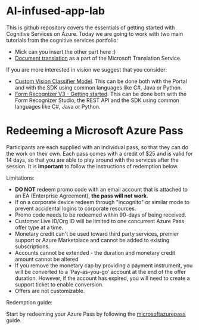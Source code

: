 # AI-infused-app-lab

This is github repository covers the essentials of getting started with Cognitive Services on Azure. Today we are going to work with two main tutorials from the cognitive services portfolio: 
- Mick can you insert the other part here :)
- [Document translation](https://github.com/iMicknl/ai-infused-app-lab/blob/main/DocumentTranslation) as a part of the Microsoft Translation Service.

If you are more interested in vision we suggest that you consider: 
- [Custom Vision Classifier Model](https://docs.microsoft.com/en-us/azure/cognitive-services/custom-vision-service/getting-started-build-a-classifier). This can be done both with the Portal and with the SDK using common languages like C#, Java or Python.
- [Form Recognizer V3 - Getting started](https://docs.microsoft.com/en-us/azure/applied-ai-services/form-recognizer/quickstarts/try-v3-form-recognizer-studio). This can be done both with the Form Recognizer Studio, the REST API and the SDK using common languages like C#, Java or Python.

# Redeeming a Microsoft Azure Pass

Participants are each supplied with an individual pass, so that they can do the work on their own. Each pass comes with a credit of $25 and is valid for 14 days, so that you are able to play around with the services after the session. It is **important** to follow the instructions of redemption below. 

Limitations:
- **DO NOT** redeem promo code with an email account that is attached to an EA (Enterprise Agreement), **the pass will not work**.
- If on a corporate device redeem through "incognito" or similar mode to prevent accidental logins to corporate resources.
- Promo code needs to be redeemed within 90-days of being received.
- Customer Live ID/Org ID will be limited to one concurrent Azure Pass offer type at a time.
- Monetary credit can't be used toward third party services, premier support or Azure Marketplace and cannot be added to existing subscriptions.
- Accounts cannot be extended - the duration and monetary credit amount cannot be altered
- If you remove the monetary cap by providing a payment instrument, you will be converted to a 'Pay-as-you-go' account at the end of the offer duration. However, if the account has expired, you will need to create a support ticket to enable conversion.
- Offers are not customizable.

Redemption guide:

Start by redeeming your Azure Pass by following the [microsoftazurepass](https://www.microsoftazurepass.com/Home/HowTo?Length=5) guide. 